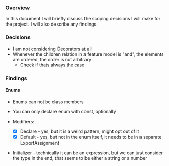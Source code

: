 ### Overview

In this document I will briefly discuss the scoping decisions I will make for the project.
I will also describe any findings.

### Decisions

- I am not considering Decorators at all
- Whenever the children relation in a feature model is "and", the elements are ordered, the order is not arbitrary
  - Check if thats always the case

### Findings

#### Enums

- Enums can not be class members
- You can only declare enum with const, optionally
- Modifiers:

  - [x] Declare - yes, but it is a weird pattern, might opt out of it
  - [x] Default - yes, but not in the enum itself, it needs to be in a separate ExportAssignment

- Initializer - technically it can be an expression, but we can just consider the type in the end, that seems to be either a string or a number
